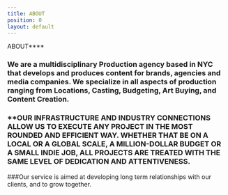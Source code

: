 ```yaml
---
title: ABOUT
position: 0
layout: default
---
```


ABOUT****

### We are a multidisciplinary Production agency based in NYC that develops and produces content for brands, agencies and media companies. We specialize in all aspects of production ranging from Locations, Casting, Budgeting, Art Buying, and Content Creation. 

### **OUR INFRASTRUCTURE AND INDUSTRY CONNECTIONS ALLOW US TO EXECUTE ANY PROJECT IN THE MOST ROUNDED AND EFFICIENT WAY.   WHETHER THAT BE ON A LOCAL OR A GLOBAL SCALE, A MILLION-DOLLAR BUDGET OR A SMALL INDIE JOB, ALL PROJECTS ARE TREATED WITH THE SAME LEVEL OF DEDICATION AND ATTENTIVENESS.

###Our service is aimed at developing long term relationships with our clients, and to grow together.